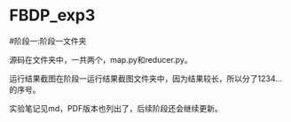 # FBDP_exp3


#阶段一:阶段一文件夹

源码在文件夹中，一共两个，map.py和reducer.py。

运行结果截图在阶段一运行结果截图文件夹中，因为结果较长，所以分了1234...的序号。

实验笔记见md，PDF版本也列出了，后续阶段还会继续更新。

